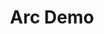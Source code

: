 ---
title: Arc Demo
href: https://arc.tencent.com/en/ai-demos/imgRestor
description: Real-ESRGAN aims at developing Practical Algorithms for General Image/Video Restoration.
---